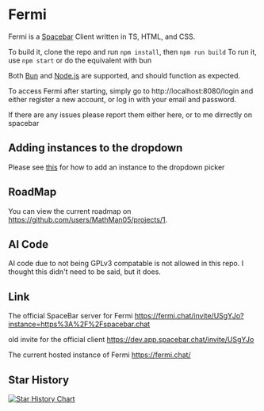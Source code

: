 # Fermi
Fermi is a [Spacebar](https://spacebar.chat) Client written in TS, HTML, and CSS.

To build it, clone the repo and run `npm install`, then `npm run build`
To run it, use `npm start`
or do the equivalent with bun

Both [Bun](https://bun.sh) and [Node.js](https://nodejs.org) are supported, and should function as expected.

To access Fermi after starting, simply go to http://localhost:8080/login and either register a new account, or log in with your email and password.

If there are any issues please report them either here, or to me dirrectly on spacebar
## Adding instances to the dropdown
Please see [this](https://github.com/MathMan05/Fermi/blob/main/InstanceInfo.md) for how to add an instance to the dropdown picker
## RoadMap
You can view the current roadmap on https://github.com/users/MathMan05/projects/1.
## AI Code
AI code due to not being GPLv3 compatable is not allowed in this repo. I thought this didn't need to be said, but it does.
## Link
The official SpaceBar server for Fermi https://fermi.chat/invite/USgYJo?instance=https%3A%2F%2Fspacebar.chat

old invite for the official client https://dev.app.spacebar.chat/invite/USgYJo

The current hosted instance of Fermi https://fermi.chat/


## Star History

<a href="https://www.star-history.com/#MathMan05/Fermi&Date">
 <picture>
   <source media="(prefers-color-scheme: dark)" srcset="https://api.star-history.com/svg?repos=MathMan05/Fermi&type=Date&theme=dark" />
   <source media="(prefers-color-scheme: light)" srcset="https://api.star-history.com/svg?repos=MathMan05/Fermi&type=Date" />
   <img alt="Star History Chart" src="https://api.star-history.com/svg?repos=MathMan05/Fermi&type=Date" />
 </picture>
</a>
